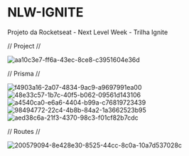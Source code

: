 # NLW-IGNITE
Projeto da Rocketseat - Next Level Week - Trilha Ignite

// Project // 

![aa10c3e7-ff6a-43ec-8ce8-c3951604e36d](https://user-images.githubusercontent.com/100890415/200576341-e2f3a60c-292f-46d2-93d4-a2cb672e5d65.png)

// Prisma //

![f4903a16-2a07-4834-9ac9-a9697991ea00](https://user-images.githubusercontent.com/100890415/200588315-987bc155-b541-4a7b-9dbc-5f4f61c24c41.png)
![48e33c57-1b7c-40f5-b062-09561d143106](https://user-images.githubusercontent.com/100890415/200588368-ce1a3c87-c1e5-4186-8192-c7b8c0c0a3fa.png)
![a4540ca0-e6a6-4404-b99a-c76819723439](https://user-images.githubusercontent.com/100890415/200588332-bd7f6832-7ba5-4284-b30a-d64478dadee1.png)
![98494772-22c4-4b8b-84a2-1a3662523b95](https://user-images.githubusercontent.com/100890415/200588295-2edeaaa3-2f1c-436d-9969-9392a46a78a5.png)
![aed38c6a-21f3-4370-98c3-f01cf82b7cdc](https://user-images.githubusercontent.com/100890415/200589369-eae80751-58fd-4705-b2de-562d79c721b6.png)

// Routes //

![200579094-8e428e30-8525-44cc-8c0a-10a7d537028c](https://user-images.githubusercontent.com/100890415/200580520-25d8b75e-c83e-4a05-b916-534013b61721.jpg)

